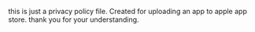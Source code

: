this is just a privacy policy file. Created for uploading an app to apple app store. thank you for your understanding.
